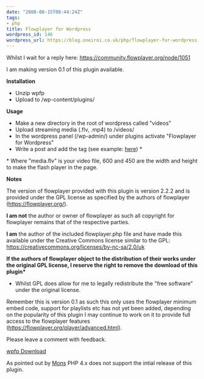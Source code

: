 ```yaml
---
date: "2008-08-15T08:44:24Z"
tags:
- php
title: Flowplayer for Wordpress
wordpress_id: 146
wordpress_url: https://blog.oneiroi.co.uk/php/flowplayer-for-wordpress
---
```

Whilst I wait for a reply here: <a href="https://community.flowplayer.org/node/1051">https://community.flowplayer.org/node/1051</a>

I am making version 0.1 of this plugin available.

<strong>Installation</strong>
<ul>
	<li>Unzip wpfp</li>
	<li>Upload to /wp-content/plugins/</li>
</ul>
<strong>Usage</strong>
<ul>
	<li>Make a new directory in the root of wordpress called "videos"</li>
	<li>Upload streaming media (.flv, .mp4) to /videos/</li>
	<li>In the wordpress panel (/wp-admin/) under plugins activate "Flowplayer for Wordpress"</li>
	<li>Write a post and add the tag (see example: <a href="https://blog.oneiroi.co.uk/php/flowplayer-for-wordpress#comment-174">here</a>) *</li>
</ul>
* Where "media.flv" is your video file, 600 and 450 are the width and height to make the flash player in the page.

<strong>Notes</strong>

The version of flowplayer provided with this plugin is version 2.2.2 and is provided under the GPL license as specified by the authors of flowplayer (<a href="https://flowplayer.org/">https://flowplayer.org/</a>).

<strong>I am not</strong> the author or owner of flowplayer as such all copyright for flowplayer remains that of the respective parties.

<strong>I am</strong> the author of the included flowplayer.php file and have made this available under the Creative Commons license similar to the GPL: <a href="https://creativecommons.org/licenses/by-nc-sa/2.0/uk">https://creativecommons.org/licenses/by-nc-sa/2.0/uk</a>

<strong>If the authors of flowplayer object to the distribution of their works under the original GPL license, I reserve the right to remove the download of this plugin* </strong>

* Whilst GPL does allow for me to legally redistribute the "free software" under the original license.

Remember this is version 0.1 as such this only uses the flowplayer minimum embed code, support for playlists etc has not yet been added, depending on the popularity of this plugin I may continue to work on it to provide full access to the flowplayer features (<a href="https://flowplayer.org/player/advanced.html">https://flowplayer.org/player/advanced.html</a>).

Please leave a comment with feedback.

<a href="https://wordpress.org/extend/plugins/word-press-flow-player/">wpfp Download</a>

As pointed out by <a href="https://blog.oneiroi.co.uk/php/flowplayer-for-wordpress#comment-234">Mons</a> PHP 4.x does not support the intial release of this plugin.
